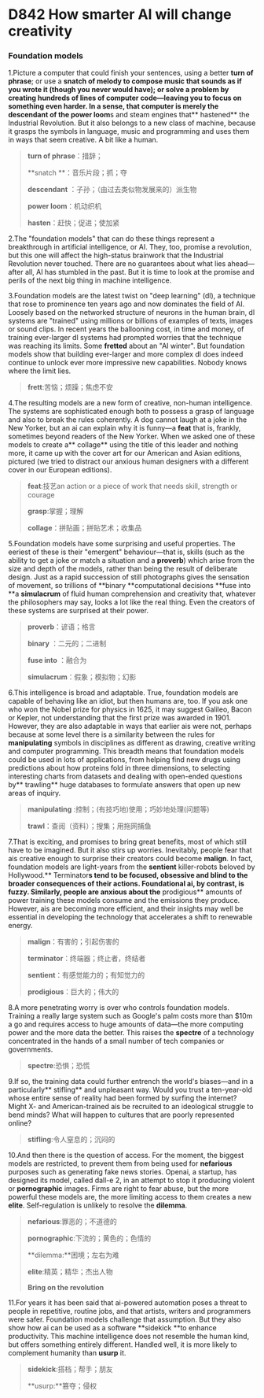 # D842 How smarter AI will change creativity
### **Foundation models**
1.Picture a computer that could finish your sentences, using a better **turn of phrase**; or use a **snatch **of melody to compose music that sounds as if you wrote it (though you never would have); or solve a problem by creating hundreds of lines of computer code—leaving you to focus on something even harder. In a sense, that computer is merely the **descendant** of the** power loom**s and steam engines that** hastened** the Industrial Revolution. But it also belongs to a new class of machine, because it grasps the symbols in language, music and programming and uses them in ways that seem creative. A bit like a human.

> **turn of phrase**：措辞；
 > 
> **snatch **：音乐片段；抓；夺
 > 
> **descendant** ：子孙；（由过去类似物发展来的）派生物
 > 
> **power loom**：机动织机
 > 
> **hasten**：赶快；促进；使加紧
 > 

2.The "foundation models" that can do these things represent a breakthrough in artificial intelligence, or AI. They, too, promise a revolution, but this one will affect the high-status brainwork that the Industrial Revolution never touched. There are no guarantees about what lies ahead—after all, AI has stumbled in the past. But it is time to look at the promise and perils of the next big thing in machine intelligence.

3.Foundation models are the latest twist on "deep learning" (dl), a technique that rose to prominence ten years ago and now dominates the field of AI. Loosely based on the networked structure of neurons in the human brain, dl systems are "trained" using millions or billions of examples of texts, images or sound clips. In recent years the ballooning cost, in time and money, of training ever-larger dl systems had prompted worries that the technique was reaching its limits. Some **fretted** about an "AI winter". But foundation models show that building ever-larger and more complex dl does indeed continue to unlock ever more impressive new capabilities. Nobody knows where the limit lies.

> **frett**:苦恼；烦躁；焦虑不安
 > 

4.The resulting models are a new form of creative, non-human intelligence. The systems are sophisticated enough both to possess a grasp of language and also to break the rules coherently. A dog cannot laugh at a joke in the New Yorker, but an ai can explain why it is funny—a **feat** that is, frankly, sometimes beyond readers of the New Yorker. When we asked one of these models to create a** collage** using the title of this leader and nothing more, it came up with the cover art for our American and Asian editions, pictured (we tried to distract our anxious human designers with a different cover in our European editions).

> **feat**:技艺an action or a piece of work that needs skill, strength or courage
 > 
> **grasp**:掌握；理解
 > 
> **collage**：拼贴画；拼贴艺术；收集品
 > 


5.Foundation models have some surprising and useful properties. The eeriest of these is their "emergent" behaviour—that is, skills (such as the ability to get a joke or match a situation and a **proverb**) which arise from the size and depth of the models, rather than being the result of deliberate design. Just as a rapid succession of still photographs gives the sensation of movement, so trillions of **binary **computational decisions **fuse into **a **simulacrum** of fluid human comprehension and creativity that, whatever the philosophers may say, looks a lot like the real thing. Even the creators of these systems are surprised at their power.

> **proverb**：谚语；格言
 > 
> **binary** ：二元的；二进制
 > 
> **fuse into** ：融合为
 > 
> **simulacrum**：假象；模拟物；幻影
 > 

6.This intelligence is broad and adaptable. True, foundation models are capable of behaving like an idiot, but then humans are, too. If you ask one who won the Nobel prize for physics in 1625, it may suggest Galileo, Bacon or Kepler, not understanding that the first prize was awarded in 1901. However, they are also adaptable in ways that earlier ais were not, perhaps because at some level there is a similarity between the rules for **manipulating** symbols in disciplines as different as drawing, creative writing and computer programming. This breadth means that foundation models could be used in lots of applications, from helping find new drugs using predictions about how proteins fold in three dimensions, to selecting interesting charts from datasets and dealing with open-ended questions by** trawling** huge databases to formulate answers that open up new areas of inquiry.

> **manipulating** :控制；(有技巧地)使用；巧妙地处理(问题等)
 > 
> **trawl**：查阅（资料）；搜集；用拖网捕鱼
 > 

7.That is exciting, and promises to bring great benefits, most of which still have to be imagined. But it also stirs up worries. Inevitably, people fear that ais creative enough to surprise their creators could become **malign**. In fact, foundation models are light-years from the **sentient** killer-robots beloved by Hollywood.** Terminator**s tend to be focused, obsessive and blind to the broader consequences of their actions. Foundational ai, by contrast, is fuzzy. Similarly, people are anxious about the** prodigious** amounts of power training these models consume and the emissions they produce. However, ais are becoming more efficient, and their insights may well be essential in developing the technology that accelerates a shift to renewable energy.

> **malign**：有害的；引起伤害的
 > 
> **terminator**：终端器；终止者，终结者
 > 
> **sentient**：有感觉能力的；有知觉力的
 > 
> **prodigious**：巨大的；伟大的
 > 

8.A more penetrating worry is over who controls foundation models. Training a really large system such as Google's palm costs more than $10m a go and requires access to huge amounts of data—the more computing power and the more data the better. This raises the **spectre** of a technology concentrated in the hands of a small number of tech companies or governments.

> **spectre**:恐惧；恐慌
 > 

9.If so, the training data could further entrench the world's biases—and in a particularly** stifling** and unpleasant way. Would you trust a ten-year-old whose entire sense of reality had been formed by surfing the internet? Might X- and American-trained ais be recruited to an ideological struggle to bend minds? What will happen to cultures that are poorly represented online?

> **stifling**:令人窒息的；沉闷的
 > 

10.And then there is the question of access. For the moment, the biggest models are restricted, to prevent them from being used for **nefarious** purposes such as generating fake news stories. Openai, a startup, has designed its model, called dall-e 2, in an attempt to stop it producing violent or **pornographic** images. Firms are right to fear abuse, but the more powerful these models are, the more limiting access to them creates a new **elite**. Self-regulation is unlikely to resolve the **dilemma**.

> **nefarious**:罪恶的；不道德的
 > 
> **pornographic**:下流的；黄色的；色情的
 > 
> **dilemma:**困境；左右为难
 > 
> **elite**:精英；精华；杰出人物
 > 
> **Bring on the revolution**
 > 

11.For years it has been said that ai-powered automation poses a threat to people in repetitive, routine jobs, and that artists, writers and programmers were safer. Foundation models challenge that assumption. But they also show how ai can be used as a software **sidekick **to enhance productivity. This machine intelligence does not resemble the human kind, but offers something entirely different. Handled well, it is more likely to complement humanity than **usurp** it.

> **sidekick**:搭档；帮手；朋友
 > 
> **usurp:**篡夺；侵权
 > 

